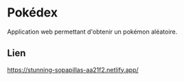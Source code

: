 # Pokédex

Application web permettant d'obtenir un pokémon aléatoire.

## Lien

https://stunning-sopapillas-aa21f2.netlify.app/
